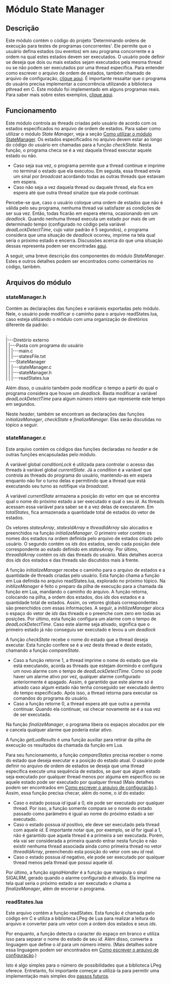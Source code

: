 # Módulo State Manager

## Descrição
Este módulo contém o código do projeto 'Determinando ordens de execução para testes de programas concorrentes'.
Ele permite que o usuário defina estados (ou eventos) em seu programa concorrente e a ordem na qual estes estados devem ser executados. O usuário pode definir se deseja que dois ou mais estados sejam executados pela mesma thread ou se não podem ser executados por uma thread específica. Para entender como escrever o arquivo de ordem de estados, também chamado de arquivo de configuração, [clique aqui](../README.md#-Como-escrever-o-arquivo-de-configuração).
É importante ressaltar que o programa do usuário precisa implementar a concorrência utilizando a biblioteca pthread em C.
Este módulo foi implementado em alguns programas reais. Para saber mais sobre estes exemplos, [clique aqui](../README.md#-Exemplos-de-uso).

## Funcionamento
Este módulo controla as threads criadas pelo usuário de acordo com os estados especificados no arquivo de ordem de estados. Para saber como utilizar o módulo _State Manager_, veja a seção [Como utilizar o módulo StateManager](../README.md#-Como-utilizar-o-módulo-StateManager).
Os estados especificados no arquivo devem estar ao longo do código do usuário em chamadas para a função _checkState_. Nesta função, o programa checa se é a vez daquela thread executar aquele estado ou não. 
  * Caso seja sua vez, o programa permite que a thread continue e imprime no terminal o estado que ela executou. Em seguida, essa thread envia um sinal por _broadcast_ acordando todas as outras threads que estavam em espera. 
  * Caso não seja a vez daquela thread ou daquele thread, ela fica em espera até que outra thread sinalize que ela pode continuar.

Percebe-se que, caso o usuário coloque uma ordem de estados que não é válida pelo seu programa, nenhuma thread vai satisfazer as condições de ser sua vez. Então, todas ficarão em espera eterna, ocasionando em um _deadlock_. Quando nenhuma thread executa um estado por mais de um determinado tempo (configurado no código pela variável _deadLockDetectTime_, cujo valor padrão é 5 segundos), o programa considera que uma situação de _deadlock_ ocorreu, imprime na tela qual seria o próximo estado e encerra. Discussões acerca do que uma situação dessas representa podem ser encontradas [aqui](../README.md#-Sobre-os-resultados).

A seguir, uma breve descrição dos componentes do módulo _StateManager_. Estes e outros detalhes podem ser encontrados como comentários no código, também.

## Arquivos do módulo
### stateManager.h
Contém as declarações das funções e variáveis exportadas pelo módulo. Nele, o usuário pode modificar o caminho para o arquivo readStates.lua, caso esteja utilizando o módulo com uma organização de diretórios diferente da padrão:

. <br/>
|---Diretório externo <br/>
| |---Pasta com programa do usuário <br/>
| | |---main.c <br/>
| | |---statesFile.txt <br/>
| |---StateManager <br/>
| | |---stateManager.c <br/>
| | |---stateManager.h <br/>
| | |---readStates.lua <br/>


Além disso, o usuário também pode modificar o tempo a partir do qual o programa considera que houve um _deadlock_. Basta modificar a variável _deadLockDetectTime_ para algum número inteiro que represente este tempo em segundos.

Neste _header_, também se encontram as declarações das funções _initializeManager_, _checkState_ e _finalizeManager_. Elas serão discutidas no tópico a seguir.

### stateManager.c
Este arquivo contém os códigos das funções declaradas no _header_ e de outras funções encapsuladas pelo módulo.

A variável global _conditionLock_ é utilizada para controlar o acesso das threads à variável global _currentState_. Já a _condition_ é a variável que controla as threads do programa do usuário, mantendo-as em espera enquanto não for o turno delas e permitindo que a thread que está executando seu turno as notifique via _broadcast_.

A variável _currentState_ armazena a posição do vetor em que se encontra qual o nome do próximo estado a ser executado e qual o seu _id_. As threads acessam essa variável para saber se é a vez delas de executarem. Em _totalStates_, fica armazenada a quantidade total de estados do vetor de estados.

Os vetores _statesArray_, _statesIdArray_ e _threadIdArray_ são alocados e preenchidos na função _initializeManager_. O primeiro vetor contém os nomes dos estados na ordem definida pelo arquivo de estados criado pelo usuário. O segundo contém os _ids_ dos estados, sendo cada posição dele correspondente ao estado definido em _statesArray_. Por último, _threadIdArray_ contém os _ids_ das threads do usuário. Mais detalhes acerca dos _ids_ dos estados e das threads são discutidos mais à frente.

A função _initializeManager_ recebe o caminho para o arquivo de estados e a quantidade de threads criadas pelo usuário. Esta função chama a função em Lua definida no arquivo readStates.lua, explorado no próximo tópico. Na _initilizeManager_ é feito o preparo da pilha de execução para a chamada da função em Lua, mandando o caminho do arquivo. A função retorna, colocando na pilha, a ordem dos estados, dos _ids_ dos estados e a quantidade total de estados. Assim, os vetores globais correspondentes são preenchidos com essas informações. A seguir, a _initilizeManager_ aloca o espaço do vetor de _ids_ das threads e o preenche com zero em todas as posições. Por último, esta função configura um alarme com o tempo de _deadLockDetectTime_. Caso este alarme seja ativado, significa que o primeiro estado já não conseguiu ser executado e levou a um _deadlock_

A função _checkState_ recebe o nome do estado que a thread deseja executar. Esta função confere se é a vez desta thread e deste estado, chamando a função _compareState_. 
  * Caso a função retorne 1, a thread imprime o nome do estado que ela está executando, acorda as threads que estejam dormindo e configura um novo alarme com o tempo de _deadLockDetectTime_. Como só pode haver um alarme ativo por vez, qualquer alarme configurado anteriormente é apagado. Assim, é garantido que este alarme só é ativado caso algum estado não tenha conseguido ser executado dentro do tempo especificado. Após isso, a thread retorna para executar os comandos do programa do usuário.
  * Caso a função retorne 0, a thread espera até que outra a permita continuar. Quando ela continuar, vai checar novamente se é a sua vez de ser executada.

Na função _finalizeManager_, o programa libera os espaços alocados por ele e cancela qualquer alarme que poderia estar ativo.

A função _getLuaResults_ é uma função auxiliar para retirar da pilha de execução os resultados da chamada da função em Lua.

Para seu funcionamento, a função _compareStates_ precisa receber o nome do estado que deseja executar e a posição do estado atual. O usuário pode definir no arquivo de ordem de estados se deseja que uma thread específica execute uma sequência de estados, se quer que algum estado seja executado por qualquer thread menos por alguma em específico ou se aquele estado pode ser executado por qualquer thread (Mais detalhes podem ser encontrados em [Como escrever o arquivo de configuração](../README.md#-Como-escrever-o-arquivo-de-configuração).). Assim, essa função precisa checar, além do nome, o _id_ do estado:
  * Caso o estado possua _id_ igual a 0, ele pode ser executado por qualquer thread. Por isso, a função somente compara se o nome do estado passado como parâmetro é igual ao nome do próximo estado a ser executado.
  * Caso o estado possua _id_ positivo, ele deve ser executado pela thread com aquele _id_. É importante notar que, por exemplo, se _id_ for igual a 1, não é garantido que aquela thread é a primeira a ser executada. Porém, ela vai ser considerada a primeira quando entrar nesta função e não existir nenhuma thread associada ainda como primeira thread no vetor _threadIdArray_, preenchendo esta posição do vetor com seu _id_ real.
  * Caso o estado possua _id_ negativo, ele pode ser executado por qualquer thread menos pela thread que possui aquele _id_.

  
Por último, a função _signalHandler_ é a função que manipula o sinal SIGALRM, gerado quando o alarme configurado é ativado. Ela imprime na tela qual seria o próximo estado a ser executado e chama a _finalizeManager_, além de encerrar o programa.

### readStates.lua
Este arquivo contém a função readStates. Esta função é chamada pelo código em C e utiliza a biblioteca LPeg de Lua para realizar a leitura do arquivo e converter para um vetor com a ordem dos estados e seus _ids_. 

Por enquanto, a função detecta o caracter do espaço em branco e utiliza isso para separar o nome do estado de seu _id_. Além disso, converte a linguagem que define o _id_ para um número inteiro. (Mais detalhes sobre essa linguagem podem ser encontrados em [Como escrever o arquivo de configuração](../README.md#-Como-escrever-o-arquivo-de-configuração).)

Isto é algo simples para o número de possibilidades que a biblioteca LPeg oferece. Entretanto, foi importante começar a utilizá-la para permitir uma implementação mais simples dos [passos futuros](../README.md#-Passos-futuros).
